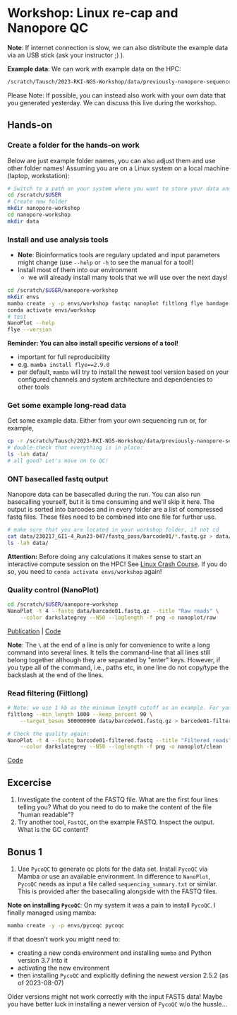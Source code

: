 # Workshop: Linux re-cap and Nanopore QC

**Note**: If internet connection is slow, we can also distribute the example data via an USB stick (ask your instructor ;) ). 

**Example data**: We can work with example data on the HPC:

```bash
/scratch/Tausch/2023-RKI-NGS-Workshop/data/previously-nanopore-sequenced/
```

Please Note: If possible, you can instead also work with your own data that you generated yesterday. We can discuss this live during the workshop.

## Hands-on

### Create a folder for the hands-on work

Below are just example folder names, you can also adjust them and use other folder names! Assuming you are on a Linux system on a local machine (laptop, workstation):

```sh
# Switch to a path on your system where you want to store your data and results (you should be already on this path)
cd /scratch/$USER
# Create new folder
mkdir nanopore-workshop
cd nanopore-workshop
mkdir data
```

### Install and use analysis tools

* **Note**: Bioinformatics tools are regulary updated and input parameters might change (use `--help` or `-h` to see the manual for a tool!)
* Install most of them into our environment
    * we will already install many tools that we will use over the next days!

```bash
cd /scratch/$USER/nanopore-workshop
mkdir envs
mamba create -y -p envs/workshop fastqc nanoplot filtlong flye bandage minimap2 tablet racon samtools igv
conda activate envs/workshop
# test
NanoPlot --help
flye --version
```

__Reminder: You can also install specific versions of a tool!__
* important for full reproducibility
* e.g. `mamba install flye==2.9.0`
* per default, `mamba` will try to install the newest tool version based on your configured channels and system architecture and dependencies to other tools

### Get some example long-read data 

Get some example data. Either from your own sequencing run or, for example,

```bash
cp -r /scratch/Tausch/2023-RKI-NGS-Workshop/data/previously-nanopore-sequenced/230217_GI1-4_Run23-047 /scratch/$USER/nanopore-workshop/data
# double-check that everything is in place:
ls -lah data/
# all good? Let's move on to QC!
```

### ONT basecalled fastq output 

Nanopore data can be basecalled during the run. You can also run basecalling yourself, but it is time consuming and we'll skip it here. The output is sorted into barcodes and in every folder are a list of compressed fastq files. These files need to be combined into one file for further use.

```bash
# make sure that you are located in your workshop folder, if not cd
cat data/230217_GI1-4_Run23-047/fastq_pass/barcode01/*.fastq.gz > data/barcode01.fastq.gz
ls -lah data/
```

**Attention:** Before doing any calculations it makes sense to start an interactive compute session on the HPC! See [Linux Crash Course](../linux.md). If you do so, you need to `conda activate envs/workshop` again!

### Quality control (NanoPlot)

```bash
cd /scratch/$USER/nanopore-workshop
NanoPlot -t 4 --fastq data/barcode01.fastq.gz --title "Raw reads" \
    --color darkslategrey --N50 --loglength -f png -o nanoplot/raw
```
[Publication](https://academic.oup.com/bioinformatics/advance-article/doi/10.1093/bioinformatics/bty149/4934939) | [Code](https://github.com/wdecoster/NanoPlot)

**Note**: The `\` at the end of a line is only for convenience to write a long command into several lines. It tells the command-line that all lines still belong together although they are separated by "enter" keys. However, if you type all of the command, i.e., paths etc, in one line do not copy/type the backslash at the end of the lines.

### Read filtering (Filtlong)

```bash
# Note: we use 1 kb as the minimum length cutoff as an example. For your "real" samples other parameters might be better. Do QC before! 
filtlong --min_length 1000 --keep_percent 90 \
    --target_bases 500000000 data/barcode01.fastq.gz > barcode01-filtered.fastq

# Check the quality again:
NanoPlot -t 4 --fastq barcode01-filtered.fastq --title "Filtered reads" \
    --color darkslategrey --N50 --loglength -f png -o nanoplot/clean
```
[Code](https://github.com/rrwick/Filtlong)


## Excercise

1) Investigate the content of the FASTQ file. What are the first four lines telling you? What do you need to do to make the content of the file "human readable"? 
2) Try another tool, `FastQC`, on the example FASTQ. Inspect the output. What is the GC content? 

## Bonus 1

1) Use `PycoQC` to generate qc plots for the data set. Install `PycoQC` via Mamba or use an available environment. In difference to `NanoPlot`, `PycoQC` needs as input a file called `sequencing_summary.txt` or similar. This is provided after the basecalling alongside with the FASTQ files.

**Note on installing `PycoQC`**: On my system it was a pain to install `PycoQC`. I finally managed using mamba:

```bash
mamba create -y -p envs/pycoqc pycoqc
```

If that doesn't work you might need to:

* creating a new conda environment and installing `mamba` and Python version 3.7 into it
* activating the new environment
* then installing `PycoQC` and explicitly defining the newest version 2.5.2 (as of 2023-08-07)

Older versions might not work correctly with the input FAST5 data! Maybe you have better luck in installing a newer version of `PycoQC` w/o the hussle... 
